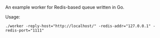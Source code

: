 An example worker for Redis-based queue written in Go.

Usage:
```
./worker -reply-host="http://localhost/" -redis-addr="127.0.0.1" -redis-port="1111"
```
